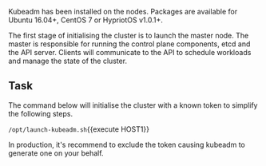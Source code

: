 

Kubeadm has been installed on the nodes. Packages are available for Ubuntu 16.04+, CentOS 7 or HypriotOS v1.0.1+.

The first stage of initialising the cluster is to launch the master node. The master is responsible for running the control plane components, etcd and the API server. Clients will communicate to the API to schedule workloads and manage the state of the cluster.

## Task

The command below will initialise the cluster with a known token to simplify the following steps.

`/opt/launch-kubeadm.sh`{{execute HOST1}}

In production, it's recommend to exclude the token causing kubeadm to generate one on your behalf.

